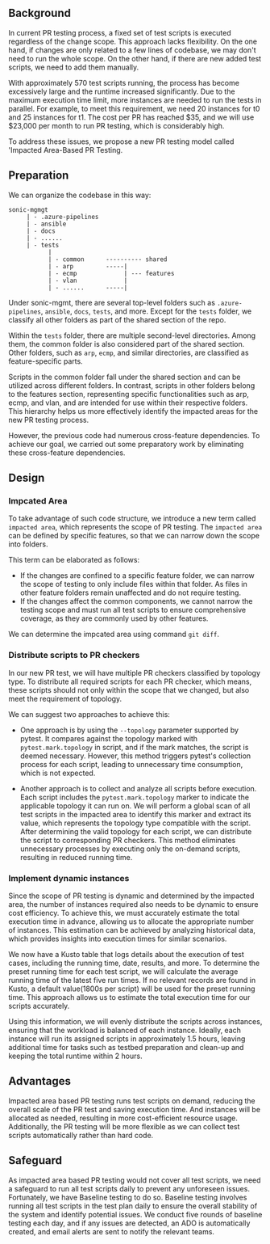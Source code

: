 ## Background
In current PR testing process, a fixed set of test scripts is executed regardless of the change scope.
This approach lacks flexibility. On the one hand, if changes are only related to a few lines of codebase,
we may don't need to run the whole scope. On the other hand, if there are new added test scripts,
we need to add them manually.

With approximately 570 test scripts running, the process has become excessively large and the runtime increased significantly.
Due to the maximum execution time limit, more instances are needed to run the tests in parallel.
For example, to meet this requirement, we need 20 instances for t0 and 25 instances for t1.
The cost per PR has reached $35, and we will use $23,000 per month to run PR testing, which is considerably high.

To address these issues, we propose a new PR testing model called 'Impacted Area-Based PR Testing.

## Preparation
We can organize the codebase in this way:
```
sonic-mgmgt
     | - .azure-pipelines
     | - ansible
     | - docs
     | - ......
     | - tests
           |
           | - common      ---------- shared
           | - arp         -----|
           | - ecmp             | --- features
           | - vlan             |
           | - ......      -----|
```
Under sonic-mgmt, there are several top-level folders such as `.azure-pipelines`, `ansible`, `docs`, `tests`, and more.
Except for the `tests` folder, we classify all other folders as part of the shared section of the repo.

Within the `tests` folder, there are multiple second-level directories.
Among them, the common folder is also considered part of the shared section.
Other folders, such as `arp`, `ecmp`, and similar directories, are classified as feature-specific parts.

Scripts in the common folder fall under the shared section and can be utilized across different folders.
In contrast, scripts in other folders belong to the features section, representing specific functionalities such as arp, ecmp, and vlan,
and are intended for use within their respective folders.
This hierarchy helps us more effectively identify the impacted areas for the new PR testing process.

However, the previous code had numerous cross-feature dependencies.
To achieve our goal, we carried out some preparatory work by eliminating these cross-feature dependencies.


## Design
### Impcated Area
To take advantage of such code structure, we introduce a new term called `impacted area`, which represents the scope of PR testing.
The `impacted area` can be defined by specific features, so that we can narrow down the scope into folders.

This term can be elaborated as follows:
- If the changes are confined to a specific feature folder, we can narrow the scope of testing to only include files within that folder.
As files in other feature folders remain unaffected and do not require testing.
- If the changes affect the common components, we cannot narrow the testing scope and must run all test scripts to ensure comprehensive coverage, as they are commonly used by other features.

We can determine the impcated area using command `git diff`.

### Distribute scripts to PR checkers
In our new PR test, we will have multiple PR checkers classified by topology type.
To distribute all required scripts for each PR checker, which means,
these scripts should not only within the scope that we changed, but also meet the requirement of topology.

We can suggest two approaches to achieve this:
- One approach is by using the `--topology` parameter supported by pytest.
It compares against the topology marked with `pytest.mark.topology` in script,
and if the mark matches, the script is deemed necessary.
However, this method triggers pytest's collection process for each script,
leading to unnecessary time consumption, which is not expected.

- Another approach is to collect and analyze all scripts before execution.
Each script includes the `pytest.mark.topology` marker to indicate the applicable topology it can run on.
We will perform a global scan of all test scripts in the impacted area to identify this marker and extract its value,
which represents the topology type compatible with the script.
After determining the valid topology for each script, we can distribute the script to corresponding PR checkers.
This method eliminates unnecessary processes by executing only the on-demand scripts, resulting in reduced running time.

### Implement dynamic instances
Since the scope of PR testing is dynamic and determined by the impacted area,
the number of instances required also needs to be dynamic to ensure cost efficiency.
To achieve this, we must accurately estimate the total execution time in advance,
allowing us to allocate the appropriate number of instances.
This estimation can be achieved by analyzing historical data,
which provides insights into execution times for similar scenarios.

We now have a Kusto table that logs details about the execution of test cases,
including the running time, date, results, and more.
To determine the preset running time for each test script,
we will calculate the average running time of the latest five run times.
If no relevant records are found in Kusto, a default value(1800s per script) will be used for the preset running time.
This approach allows us to estimate the total execution time for our scripts accurately.

Using this information, we will evenly distribute the scripts across instances,
ensuring that the workload is balanced of each instance.
Ideally, each instance will run its assigned scripts in approximately 1.5 hours,
leaving additional time for tasks such as testbed preparation and clean-up and keeping the total runtime within 2 hours.

## Advantages
Impacted area based PR testing runs test scripts on demand, reducing the overall scale of the PR test and saving execution time.
And instances will be allocated as needed, resulting in more cost-efficient resource usage.
Additionally, the PR testing will be more flexible as we can collect test scripts automatically rather than hard code.

## Safeguard
As impacted area based PR testing would not cover all test scripts, we need a safeguard to run all test scripts daily to prevent any unforeseen issues.
Fortunately, we have Baseline testing to do so.
Baseline testing involves running all test scripts in the test plan daily to ensure the overall stability of the system and identify potential issues.
We conduct five rounds of baseline testing each day, and if any issues are detected, an ADO is automatically created, and email alerts are sent to notify the relevant teams.
